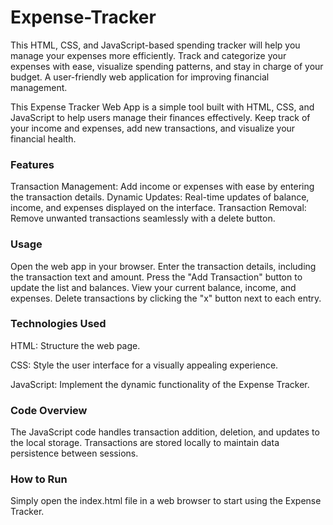 # Expense-Tracker
This HTML, CSS, and JavaScript-based spending tracker will help you manage your expenses more efficiently. Track and categorize your expenses with ease, visualize spending patterns, and stay in charge of your budget. A user-friendly web application for improving financial management.

This Expense Tracker Web App is a simple tool built with HTML, CSS, and JavaScript to help users manage their finances effectively. Keep track of your income and expenses, add new transactions, and visualize your financial health.

 <h3> Features </h3>

Transaction Management: Add income or expenses with ease by entering the transaction details.
Dynamic Updates: Real-time updates of balance, income, and expenses displayed on the interface.
Transaction Removal: Remove unwanted transactions seamlessly with a delete button.


<h3> Usage </h3>

Open the web app in your browser.
Enter the transaction details, including the transaction text and amount.
Press the "Add Transaction" button to update the list and balances.
View your current balance, income, and expenses.
Delete transactions by clicking the "x" button next to each entry.


<h3> Technologies Used </h3>

HTML: Structure the web page.

CSS: Style the user interface for a visually appealing experience.

JavaScript: Implement the dynamic functionality of the Expense Tracker.


<h3> Code Overview </h3>

The JavaScript code handles transaction addition, deletion, and updates to the local storage.
Transactions are stored locally to maintain data persistence between sessions.

<h3> How to Run </h3>

Simply open the index.html file in a web browser to start using the Expense Tracker.


